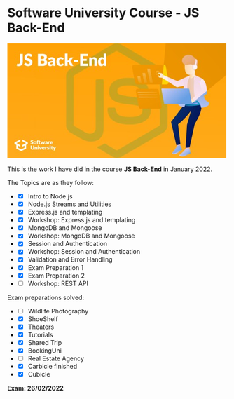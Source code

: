 # Software University Course - JS Back-End #

![js back-end](/js-back-end.jpg)

This is the work I have did in the course **JS Back-End** in January 2022.

The Topics are as they follow:

* - [x] Intro to Node.js
* - [x] Node.js Streams and Utilities
* - [x] Express.js and templating
* - [x] Workshop: Express.js and templating
* - [x] MongoDB and Mongoose
* - [x] Workshop: MongoDB and Mongoose
* - [x] Session and Authentication
* - [x] Workshop: Session and Authentication
* - [x] Validation and Error Handling
* - [x] Exam Preparation 1
* - [x] Exam Preparation 2
* - [ ] Workshop: REST API

Exam preparations solved:

* - [ ] Wildlife Photography
* - [x] ShoeShelf
* - [x] Theaters
* - [x] Tutorials
* - [x] Shared Trip
* - [x] BookingUni
* - [ ] Real Estate Agency
* - [x] Carbicle finished
* - [x] Cubicle

**Exam: 26/02/2022**